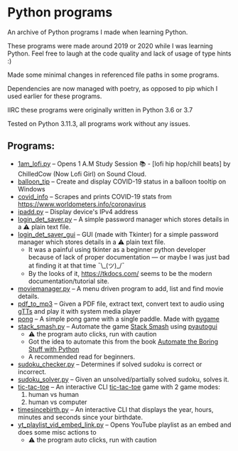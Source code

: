 # Python programs

An archive of Python programs I made when learning Python.

These programs were made around 2019 or 2020 while I was learning Python. Feel free to laugh at the code quality and lack of usage of type hints :)

Made some minimal changes in referenced file paths in some programs.

Dependencies are now managed with poetry, as opposed to pip which I used earlier for these programs.

IIRC these programs were originally written in Python 3.6 or 3.7

Tested on Python 3.11.3, all programs work without any issues.

## Programs:

- [1am_lofi.py](1am_lofi.py) – Opens 1 A.M Study Session 📚 - [lofi hip hop/chill beats] by ChilledCow (Now Lofi Girl) on Sound Cloud.
- [balloon_tip](balloon_tip) – Create and display COVID-19 status in a balloon tooltip on Windows
- [covid_info](covid_info) – Scrapes and prints COVID-19 stats from https://www.worldometers.info/coronavirus
- [ipadd.py](ipadd.py) – Display device's IPv4 address
- [login_det_saver.py](login_det_saver.py) – A simple password manager which stores details in a ⚠️ plain text file.
- [login_det_saver_gui](login_det_saver_gui) – GUI (made with Tkinter) for a simple password manager which stores details in a ⚠️ plain text file.
  - It was a painful using tkinter as a beginner python developer because of lack of proper documentation — or maybe I was just bad at finding it at that time ¯\\\_(ツ)\_/¯
  - By the looks of it, https://tkdocs.com/ seems to be the modern documentation/tutorial site.
- [moviemanager.py](moviemanager.py) – A menu driven program to add, list and find movie details.
- [pdf_to_mp3](pdf_to_mp3) – Given a PDF file, extract text, convert text to audio using [gTTs](https://github.com/pndurette/gTTS) and play it with system media player
- [pong](pong) – A simple pong game with a single paddle. Made with [pygame](https://www.pygame.org/docs/)
- [stack_smash.py](stack_smash.py) – Automate the game [Stack Smash](https://games.cdn.famobi.com/html5games/s/stack-smash/v030/?fg_domain=play.famobi.com&fg_aid=A1000-1&fg_uid=3ad5d684-ab8b-4730-a209-8a614030c39a&fg_pid=4638e320-4444-4514-81c4-d80a8c662371&fg_beat=440&original_ref=https%3A%2F%2Fgames.cdn.famobi.com%2Fhtml5games%2Fs%2Fstack-smash%2Fv030%2F%3Ffg_domain%3Dplay.famobi.com%26fg_aid%3DA1000-1%26fg_uid%3D3ad5d684-ab8b-4730-a209-8a614030c39a%26fg_pid%3D4638e320-4444-4514-81c4-d80a8c662371%26fg_beat%3D714) using [pyautogui](https://github.com/asweigart/pyautogui)
  - ⚠️ the program auto clicks, run with caution
  - Got the idea to automate this from the book [Automate the Boring Stuff with Python](https://automatetheboringstuff.com/)
  - A recommended read for beginners.
- [sudoku_checker.py](sudoku_checker.py) – Determines if solved sudoku is correct or incorrect.
- [sudoku_solver.py](sudoku_solver.py) – Given an unsolved/partially solved sudoku, solves it.
- [tic-tac-toe](tic-tac-toe) – An interactive CLI [tic-tac-toe](https://en.wikipedia.org/wiki/Tic-tac-toe) game with 2 game modes:
  1. human vs human
  2. human vs computer
- [timesincebirth.py](timesincebirth.py) – An interactive CLI that displays the year, hours, minutes and seconds since your birthdate.
- [yt_playlist_vid_embed_link.py](yt_playlist_vid_embed_link.py) – Opens YouTube playlist as an embed and does some misc actions to
  - ⚠️ the program auto clicks, run with caution

